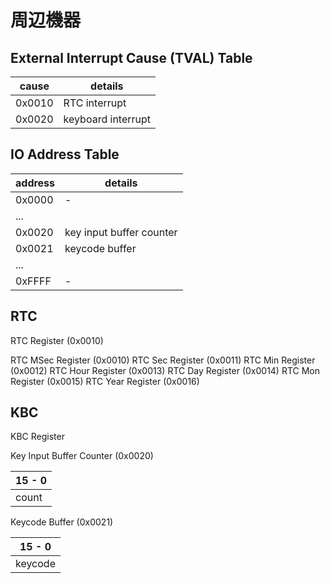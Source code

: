 # 周辺機器

## External Interrupt Cause (TVAL) Table

| cause  | details            |
| ------ | ------------------ |
| 0x0010 | RTC interrupt      |
| 0x0020 | keyboard interrupt |

## IO Address Table

| address | details                  |
| ------- | ------------------------ |
| 0x0000  | -                        |
| ...     |                          |
| 0x0020  | key input buffer counter |
| 0x0021  | keycode buffer           |
| ...     |                          |
| 0xFFFF  | -                        |

## RTC

RTC Register (0x0010)

RTC MSec Register   (0x0010)
RTC Sec Register    (0x0011)
RTC Min Register    (0x0012)
RTC Hour Register   (0x0013)
RTC Day Register    (0x0014)
RTC Mon Register    (0x0015)
RTC Year Register   (0x0016)

## KBC

KBC Register

Key Input Buffer Counter (0x0020)

| 15 - 0 |
| ------ |
| count  |

Keycode Buffer (0x0021)

| 15 - 0  |
| ------- |
| keycode |
